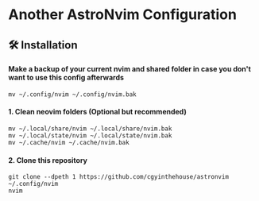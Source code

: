 # Another AstroNvim Configuration
## 🛠️ Installation 

#### Make a backup of your current nvim and shared folder in case you don't want to use this config afterwards

```shell
mv ~/.config/nvim ~/.config/nvim.bak
```
#### 1. Clean neovim folders (Optional but recommended)
```shell
mv ~/.local/share/nvim ~/.local/share/nvim.bak
mv ~/.local/state/nvim ~/.local/state/nvim.bak
mv ~/.cache/nvim ~/.cache/nvim.bak
```

#### 2. Clone this repository

```shell
git clone --dpeth 1 https://github.com/cgyinthehouse/astronvim ~/.config/nvim
nvim
```
